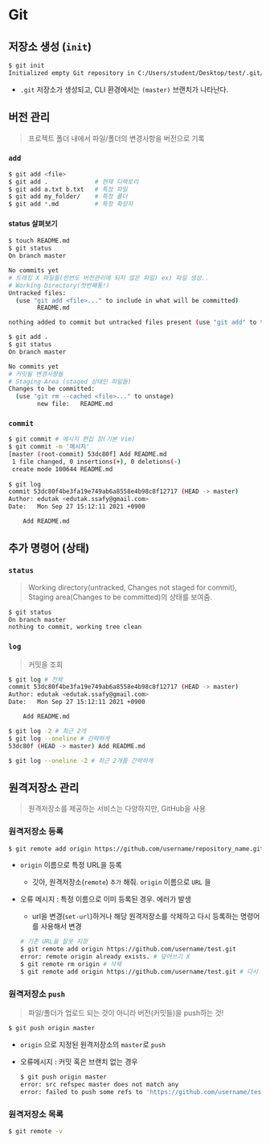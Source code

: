 # Git

## 저장소 생성 (`init`)

```bash
$ git init
Initialized empty Git repository in C:/Users/student/Desktop/test/.git/
```

* `.git` 저장소가 생성되고, CLI 환경에서는 `(master)` 브랜치가 나타난다.

## 버전 관리

> 프로젝트 폴더 내에서 파일/폴더의 변경사항을 버전으로 기록

### `add`

```bash
$ git add <file> 
$ git add .             # 현재 디렉토리
$ git add a.txt b.txt   # 특정 파일
$ git add my_folder/    # 특정 폴더
$ git add *.md          # 특정 확장자
```

#### status 살펴보기

```bash
$ touch README.md
$ git status
On branch master

No commits yet
# 트래킹 X 파일들(한번도 버전관리에 되지 않은 파일) ex) 파일 생성..
# Working Directory(첫번째통!)
Untracked files:
  (use "git add <file>..." to include in what will be committed)
        README.md

nothing added to commit but untracked files present (use "git add" to track)

```

```bash
$ git add .
$ git status
On branch master

No commits yet
# 커밋될 변경사항들
# Staging Area (staged 상태인 파일들)
Changes to be committed:
  (use "git rm --cached <file>..." to unstage)
        new file:   README.md

```

### `commit`

```bash
$ git commit # 메시지 편집 창(기본 Vim)
$ git commit -m '메시지'
[master (root-commit) 53dc80f] Add README.md
 1 file changed, 0 insertions(+), 0 deletions(-)
 create mode 100644 README.md
 
$ git log
commit 53dc80f4be3fa19e749ab6a8558e4b98c8f12717 (HEAD -> master)
Author: edutak <edutak.ssafy@gmail.com>
Date:   Mon Sep 27 15:12:11 2021 +0900

    Add README.md
```

## 추가 명령어 (상태)

### `status`

> Working directory(untracked, Changes not staged for commit), Staging area(Changes to be committed)의 상태를 보여줌. 

```bash
$ git status
On branch master
nothing to commit, working tree clean
```

### `log`

> 커밋을 조회

```bash
$ git log # 전체 
commit 53dc80f4be3fa19e749ab6a8558e4b98c8f12717 (HEAD -> master)
Author: edutak <edutak.ssafy@gmail.com>
Date:   Mon Sep 27 15:12:11 2021 +0900

    Add README.md

$ git log -2 # 최근 2개
$ git log --oneline # 간략하게
53dc80f (HEAD -> master) Add README.md

$ git log --oneline -2 # 최근 2개를 간략하게
```

## 원격저장소 관리

> 원격저장소를 제공하는 서비스는 다양하지만, GitHub을 사용

### 원격저장소 등록

```bash
$ git remote add origin https://github.com/username/repository_name.git
```

* `origin` 이름으로 특정 URL을 등록

  * 깃아, 원격저장소(`remote`) `추가` 해줘. `origin` 이름으로 `URL` 을

* 오류 메시지 : 특정 이름으로 이미 등록된 경우. 에러가 발생

  * url을 변경(`set-url`)하거나 해당 원격저장소를 삭제하고 다시 등록하는 명령어를 사용해서 변경

  ```bash
  # 기존 URL을 잘못 지정
  $ git remote add origin https://github.com/username/test.git
  error: remote origin already exists. # 덮어쓰기 X
  $ git remote rm origin # 삭제
  $ git remote add origin https://github.com/username/test.git # 다시
  
  ```

### 원격저장소 `push`

> 파일/폴더가 업로드 되는 것이 아니라 버전(커밋들)을 push하는 것!

```bash
$ git push origin master
```

* `origin` 으로 지정된 원격저장소의 `master`로 `push`

* 오류메시지 : 커밋 혹은 브랜치 없는 경우 

   ```bash
   $ git push origin master
   error: src refspec master does not match any
   error: failed to push some refs to 'https://github.com/username/test.git'
   ```

### 원격저장소 목록

```bash
$ git remote -v
```

 



















